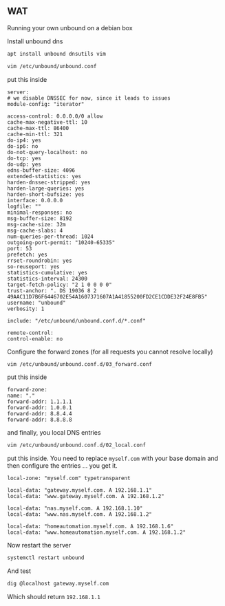 ## WAT

Running your own unbound on a debian box

Install unbound dns
```bash
apt install unbound dnsutils vim
```

```bash
vim /etc/unbound/unbound.conf
```

put this inside

``` 
server:
# we disable DNSSEC for now, since it leads to issues
module-config: "iterator"

access-control: 0.0.0.0/0 allow
cache-max-negative-ttl: 10
cache-max-ttl: 86400
cache-min-ttl: 321
do-ip4: yes
do-ip6: no
do-not-query-localhost: no
do-tcp: yes
do-udp: yes
edns-buffer-size: 4096
extended-statistics: yes
harden-dnssec-stripped: yes
harden-large-queries: yes
harden-short-bufsize: yes
interface: 0.0.0.0
logfile: ""
minimal-responses: no
msg-buffer-size: 8192
msg-cache-size: 32m
msg-cache-slabs: 4
num-queries-per-thread: 1024
outgoing-port-permit: "10240-65335"
port: 53
prefetch: yes
rrset-roundrobin: yes
so-reuseport: yes
statistics-cumulative: yes
statistics-interval: 24300
target-fetch-policy: "2 1 0 0 0 0"
trust-anchor: ". DS 19036 8 2 49AAC11D7B6F6446702E54A1607371607A1A41855200FD2CE1CDDE32F24E8FB5"
username: "unbound"
verbosity: 1

include: "/etc/unbound/unbound.conf.d/*.conf"
        
remote-control:
control-enable: no
```

Configure the forward zones (for all requests you cannot resolve locally)

```bash
vim /etc/unbound/unbound.conf.d/03_forward.conf
```

put this inside

``` 
forward-zone:
name: "."
forward-addr: 1.1.1.1
forward-addr: 1.0.0.1
forward-addr: 8.8.4.4
forward-addr: 8.8.8.8
```

and finally, you local DNS entries

```bash
vim /etc/unbound/unbound.conf.d/02_local.conf
```

put this inside. You need to replace `myself.com` with your base domain and then configure the entries ... you get it.

``` 
local-zone: "myself.com" typetransparent

local-data: "gateway.myself.com. A 192.168.1.1"
local-data: "www.gateway.myself.com. A 192.168.1.2"

local-data: "nas.myself.com. A 192.168.1.10"
local-data: "www.nas.myself.com. A 192.168.1.2"

local-data: "homeautomation.myself.com. A 192.168.1.6"
local-data: "www.homeautomation.myself.com. A 192.168.1.2"
```

Now restart the server

```bash
systemctl restart unbound
```

And test

```bash
dig @localhost gateway.myself.com
```

Which should return `192.168.1.1`
